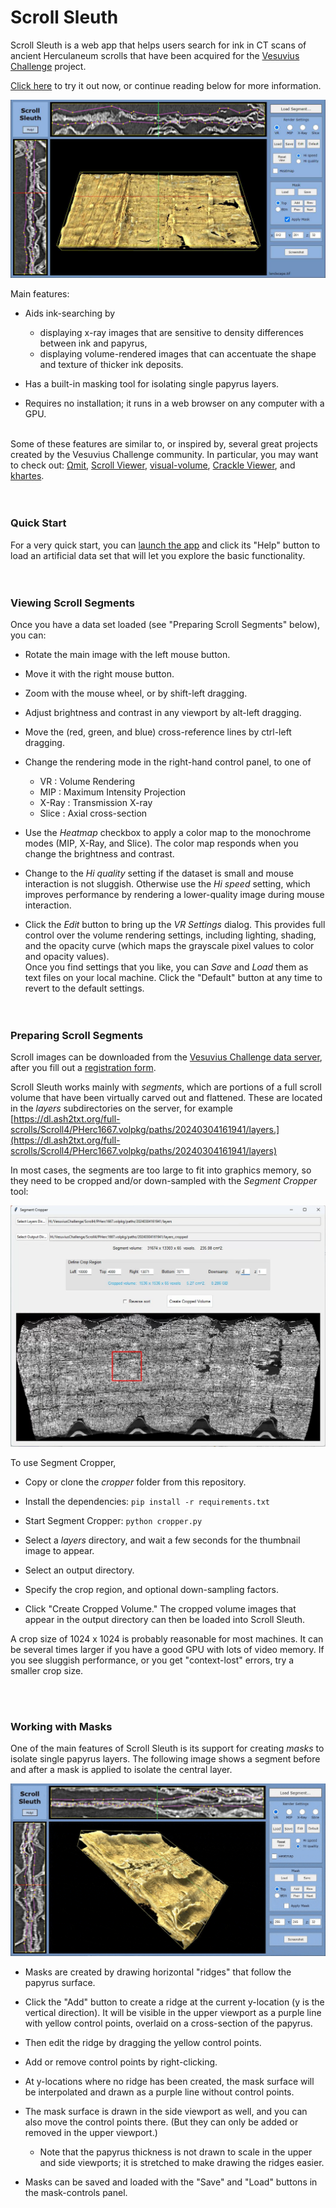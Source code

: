 
# Scroll Sleuth

Scroll Sleuth is a web app that helps users search for ink in CT scans of ancient Herculaneum scrolls that have been acquired for the [Vesuvius Challenge](https://scrollprize.org/) project.
<br/>

[Click here](https://paul-g2.github.io/ScrollSleuth/) to try it out now, or continue reading below for more information.
<br/>

<img src="./cover_photo.jpg">

<br/>

Main features:

- Aids ink-searching by

  - displaying x-ray images that are sensitive to density differences between ink and papyrus,
  - displaying volume-rendered images that can accentuate the shape and texture of thicker ink deposits.

- Has a built-in masking tool for isolating single papyrus layers.
- Requires no installation; it runs in a web browser on any computer with a GPU.
<br/><br/>

Some of these features are similar to, or inspired by, several great projects created by the Vesuvius Challenge community. In particular, you may want to check out: 
[&Omega;mit](https://onedrive.live.com/?authkey=%21ALfVTOHQOkbecQ0&id=D6F698278C30CB3E%212310&cid=D6F698278C30CB3E), 
[Scroll Viewer](https://github.com/lukeboi/scroll-viewer),
[visual-volume](https://github.com/pocper1/visual-volume),
[Crackle Viewer](https://github.com/schillij95/Crackle-Viewer),
and [khartes](https://github.com/KhartesViewer/khartes).
<br/><br/><br/>


### Quick Start

For a very quick start, you can [launch the app](https://paul-g2.github.io/ScrollSleuth/) and click its "Help" button to load an artificial data set that will let you explore the basic functionality.
<br/> <br/> <br/>


### Viewing Scroll Segments

Once you have a data set loaded (see "Preparing Scroll Segments" below), you can:

- Rotate the main image with the left mouse button.

- Move it with the right mouse button.

- Zoom with the mouse wheel, or by shift-left dragging.

- Adjust brightness and contrast in any viewport by alt-left dragging.

- Move the (red, green, and blue) cross-reference lines by ctrl-left dragging.

- Change the rendering mode in the right-hand control panel, to one of
  - VR : Volume Rendering
  - MIP : Maximum Intensity Projection
  - X-Ray : Transmission X-ray
  - Slice : Axial cross-section

- Use the *Heatmap* checkbox to apply a color map to the monochrome modes (MIP, X-Ray, and Slice). The color map responds when you change the brightness and contrast.

- Change to the *Hi quality* setting if the dataset is small and mouse interaction is not sluggish. Otherwise use the *Hi speed* setting, which improves performance by rendering a lower-quality image during mouse interaction.

- Click the *Edit* button to bring up the *VR Settings* dialog. This provides full control over the volume rendering settings, including lighting, shading, and the opacity curve (which maps the grayscale pixel values to color and opacity values).  
Once you find settings that you like, you can *Save* and *Load* them as text files on your local machine. Click the "Default" button at any time to revert to the default settings.
<br/><br/> <br/>

### Preparing Scroll Segments

Scroll images can be downloaded from the [Vesuvius Challenge data server](https://dl.ash2txt.org/), after you fill out a [registration form](https://scrollprize.org/data).<br/>

Scroll Sleuth works mainly with *segments*, which are portions of a full scroll volume that have been virtually carved out and flattened. These are located in the *layers* subdirectories on the server, for example [https://dl.ash2txt.org/full-scrolls/Scroll4/PHerc1667.volpkg/paths/20240304161941/layers.](https://dl.ash2txt.org/full-scrolls/Scroll4/PHerc1667.volpkg/paths/20240304161941/layers) <br/>

In most cases, the segments are too large to fit into graphics memory, so they need to be cropped and/or down-sampled with the *Segment Cropper* tool:

<img src="./cropper.png">

<br/>

To use Segment Cropper,

- Copy or clone the *cropper* folder from this repository.

- Install the dependencies: `pip install -r requirements.txt`

- Start Segment Cropper: `python cropper.py`

- Select a *layers* directory, and wait a few seconds for the thumbnail image to appear.

- Select an output directory.

- Specify the crop region, and optional down-sampling factors.

- Click "Create Cropped Volume." The cropped volume images that appear in the output directory can then be loaded into Scroll Sleuth. 

A crop size of 1024 x 1024 is probably reasonable for most machines. It can be several times larger if you have a good GPU with lots of video memory. If you see sluggish performance, or you get "context-lost" errors, try a smaller crop size. 


<br/> <br/> 

### Working with Masks

One of the main features of Scroll Sleuth is its support for creating *masks* to isolate single papyrus layers. The following image shows a segment before and after a mask is applied to isolate the central layer. 

<img src="./mask_on_off.gif">


- Masks are created by drawing horizontal "ridges" that follow the papyrus surface. 

- Click the "Add" button to create a ridge at the current y-location (y is the vertical direction). It will be visible in the upper viewport as a purple line with yellow control points, overlaid on a cross-section of the papyrus. 

- Then edit the ridge by dragging the yellow control points.

- Add or remove control points by right-clicking.

- At y-locations where no ridge has been created, the mask surface will be interpolated and drawn as a purple line without control points.  

- The mask surface is drawn in the side viewport as well, and you can also move the control points there. (But they can only be added or removed in the upper viewport.)

  - Note that the papyrus thickness is not drawn to scale in the upper and side viewports; it is stretched to make drawing the ridges easier.

- Masks can be saved and loaded with the "Save" and "Load" buttons in the mask-controls panel. 



